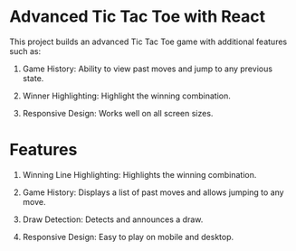 # Advanced Tic Tac Toe with React

This project builds an advanced Tic Tac Toe game with additional features such as:

1. Game History: Ability to view past moves and jump to any previous state.

2. Winner Highlighting: Highlight the winning combination.

3. Responsive Design: Works well on all screen sizes.


# Features
1. Winning Line Highlighting: Highlights the winning combination.

2. Game History: Displays a list of past moves and allows jumping to any move.

3. Draw Detection: Detects and announces a draw.

4. Responsive Design: Easy to play on mobile and desktop.
